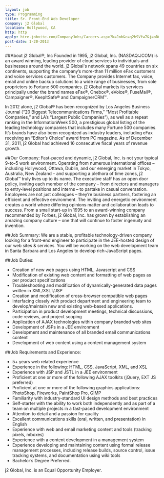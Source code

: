 ```yaml
---
layout: job
type: Programming
title: Sr. Front-End Web Developer
company: j2 Global
location: Hollywood, CA
http: http
apply: hire.jobvite.com/CompanyJobs/Careers.aspx?k=Job&c=q2h9Vfw7&j=oDCLWfwG
post-date: 1-20-2013
--- 
```


##About j2 Global®, Inc
Founded in 1995, j2 Global, Inc. (NASDAQ:JCOM) is an award winning, leading provider of cloud services to individuals and businesses around the world. j2 Global's network spans 49 countries on six continents, supporting the company’s  more-than 11 million eFax customers and voice services customers. The Company provides Internet fax, voice, email and online backup solutions to a wide range of businesses, from sole proprietors to Fortune 500 companies. j2 Global markets its services principally under the brand names eFax®, Onebox®, eVoice®, FuseMail®, Campaigner®, KeepItSafe® and CampaignerCRM™.
 
In 2012 alone, j2 Global® has been recognized by Los Angeles Business Journal (“20 Biggest Telecommunications Firms,” “Most Profitable Companies,” and LA’s “Largest Public Companies”), as well as a repeat ranking in the InformationWeek 500, a prestigious global listing of the leading technology companies that includes many Fortune 500 companies. It’s brands have also been recognized as industry leaders, including eFax receiving an “Editor’s Choice” award from PC magazine. As of December 31, 2011, j2 Global had achieved 16 consecutive fiscal years of revenue growth.  
 
##Our Company:
Fast-paced and dynamic, j2 Global, Inc. is not your typical 9-to-5 work environment.  Operating from numerous international offices – including Hollywood, Ottawa, Dublin, and our emerging market in Tokyo, Australia, New Zealand – and supporting a plethora of time zones, j2 Global™ truly lives up to its name.
The executive staff has an open door policy, inviting each member of the company – from directors and managers to entry-level positions and interns – to partake in casual conversation.  Employees are not just colleagues – they’re business partners, fostering an efficient and effective environment.  The inviting and energetic environment creates a world where differing opinions matter and collaboration leads to success.  From a small start-up in 1995 to an award-winning company recommended by Forbes, j2 Global, Inc. has grown by establishing an amazing company culture – one that will continue to foster ingenuity and invention.
 
##Job Summary: 
We are a stable, profitable technology-driven company looking for a front-end engineer to participate in the JEE-hosted design of our web sites & services. You will be working on the web development team in Santa Barbara and Los Angeles to develop rich-JavaScript pages.
 
##Job Duties: 
* Creation of new web pages using HTML, Javascript and CSS
* Modification of existing web content and formatting of web pages as per product specifications
* Troubleshooting and modification of dynamically-generated data pages written in XML/XSLT/JSP
* Creation and modification of cross-browser compatible web pages
* Interfacing closely with product department and engineering team to develop/maintain new and existing web-based applications.
* Participation in product development meetings, technical discussions, code reviews, and project scoping
* Application of AJAX technologies within company branded web sites
* Development of JSPs in a JEE environment
* Development and maintenance of all branded email communications content
* Development of web content using a content management system


##Job Requirements and Experience: 
* 5+ years web related experience
* Experience in the following: HTML, CSS, JavaScript, XML, and XSL
* Experience with JSP and JSTL in a JEE environment
* Proficient at one or more of the following AJAX toolkits (jQuery, EXT JS preferred)
* Proficient at one or more of the following graphics applications: PhotoShop, Fireworks, PaintShop Pro, GIMP
* Familiarity with industry-standard UI design methods and best practices
* Self-starter with the ability to work both independently and as part of a team on multiple projects in a fast-paced development environment
* Attention to detail and a passion for quality
* Excellent communications skills (oral, written, and presentation) in English
* Experience with web and email marketing content and tools (tracking pixels, mboxes)
* Experience with a content development in a management system
* Experience developing and maintaining content using formal release management processes, including release builds, source control, issue tracking systems, and documentation using wiki tools
* Bachelor’s Degree Preferred.

j2 Global, Inc. is an Equal Opportunity Employer.